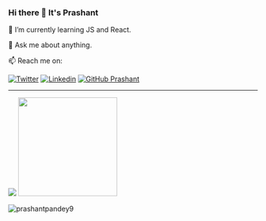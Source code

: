 ### Hi there 👋 It's Prashant 

🌱 I’m currently learning JS and React.

💬 Ask me about anything.

📫 Reach me on:

[![Twitter](https://img.shields.io/twitter/follow/Prashant8057152?style=social)](https://twitter.com/Prashant8057152/)  [![Linkedin](https://img.shields.io/badge/-LinkedIn-0073b1?style=social&logo=Linkedin&link=https://www.linkedin.com/in/prashantpandey9/)](https://www.linkedin.com/in/prashantpandey9/) [![GitHub Prashant](https://img.shields.io/github/followers/prashantpandey9?label=follow&style=social)](https://github.com/prashantpandey9)
_________________________________________________________________

<img src='https://github-readme-stats.vercel.app/api?username=prashantpandey9&show_icons=true&count_private=true&include_all_commits=true' /> <img src='https://github-readme-stats.vercel.app/api/top-langs/?username=prashantpandey9&layout=compact' style="height:200px" />
 

<img src="https://komarev.com/ghpvc/?username=prashantpandey9" alt="prashantpandey9" />
